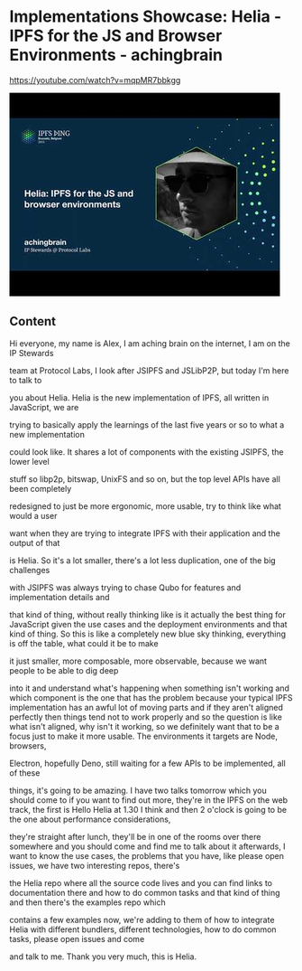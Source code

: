 
# Implementations Showcase: Helia - IPFS for the JS and Browser Environments - achingbrain

<https://youtube.com/watch?v=mqpMR7bbkgg>

![image for Implementations Showcase: Helia - IPFS for the JS and Browser Environments - achingbrain](/thing23/mqpMR7bbkgg.jpg)

## Content

Hi everyone, my name is Alex, I am aching brain on the internet, I am on the IP Stewards

team at Protocol Labs, I look after JSIPFS and JSLibP2P, but today I'm here to talk to

you about Helia. Helia is the new implementation of IPFS, all written in JavaScript, we are

trying to basically apply the learnings of the last five years or so to what a new implementation

could look like. It shares a lot of components with the existing JSIPFS, the lower level

stuff so libp2p, bitswap, UnixFS and so on, but the top level APIs have all been completely

redesigned to just be more ergonomic, more usable, try to think like what would a user

want when they are trying to integrate IPFS with their application and the output of that

is Helia. So it's a lot smaller, there's a lot less duplication, one of the big challenges

with JSIPFS was always trying to chase Qubo for features and implementation details and

that kind of thing, without really thinking like is it actually the best thing for JavaScript given the use cases and the deployment environments and that kind of thing. So this is like a
completely new blue sky thinking, everything is off the table, what could it be to make

it just smaller, more composable, more observable, because we want people to be able to dig deep

into it and understand what's happening when something isn't working and which component
is the one that has the problem because your typical IPFS implementation has an awful lot
of moving parts and if they aren't aligned perfectly then things tend not to work properly
and so the question is like what isn't aligned, why isn't it working, so we definitely want that to be a focus just to make it more usable. The environments it targets are Node, browsers,

Electron, hopefully Deno, still waiting for a few APIs to be implemented, all of these

things, it's going to be amazing. I have two talks tomorrow which you should come to if you want to find out more, they're in the IPFS on the web track, the first is Hello
Helia at 1.30 I think and then 2 o'clock is going to be the one about performance considerations,

they're straight after lunch, they'll be in one of the rooms over there somewhere and you should come and find me to talk about it afterwards, I want to know the use cases, the problems that you have, like please open issues, we have two interesting repos, there's

the Helia repo where all the source code lives and you can find links to documentation there
and how to do common tasks and that kind of thing and then there's the examples repo which

contains a few examples now, we're adding to them of how to integrate Helia with different
bundlers, different technologies, how to do common tasks, please open issues and come

and talk to me. Thank you very much, this is Helia.

